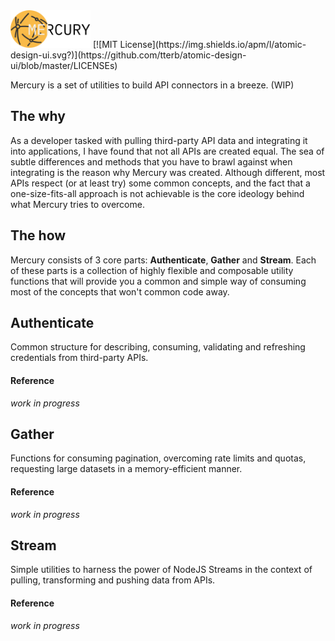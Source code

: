<img src="https://raw.githubusercontent.com/orestisrodriguez/mercury/master/mercury.svg" width="128" height="60" />
[![MIT License](https://img.shields.io/apm/l/atomic-design-ui.svg?)](https://github.com/tterb/atomic-design-ui/blob/master/LICENSEs)

<br />

Mercury is a set of utilities to build API connectors in a breeze. (WIP)

## The why

As a developer tasked with pulling third-party API data and integrating it into applications, I have found 
that not all APIs are created equal. The sea of subtle differences and methods that
you have to brawl against when integrating is the reason why Mercury was created. Although different, most APIs
respect (or at least try) some common concepts, and the fact that a one-size-fits-all approach is not achievable is
 the core ideology behind what Mercury tries to overcome.

 ## The how

 Mercury consists of 3 core parts: **Authenticate**, **Gather** and **Stream**. Each of these parts is
 a collection of highly flexible and composable utility functions that will provide you a
 common and simple way of consuming most of the concepts that won't common code away.

 
## Authenticate

Common structure for describing, consuming, validating and refreshing credentials
from third-party APIs.

#### Reference

 *work in progress*
## Gather

Functions for consuming pagination, overcoming rate limits and quotas, requesting large datasets in a memory-efficient manner.

#### Reference

 *work in progress*
## Stream

Simple utilities to harness the power of NodeJS Streams in the context of pulling, transforming and pushing data from APIs.

#### Reference

 *work in progress*
